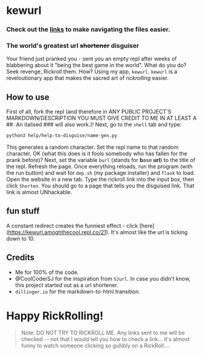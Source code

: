 # kewurl
### Check out the [links](https://replit.com/@AmoghTheCool/kewurl#links/links.md) to make navigating the files easier.
### The world's greatest url ~~shortener~~ disguiser
Your friend just pranked you - sent you an empty repl after weeks of blabbering about it "being the best game in the world". What do you do? Seek revenge, Rickroll them. How? Using my app, `kewurl`. `kewurl` is a reveloutionary app that makes the sacred art of _rickrolling_ easier. 
## How to use
First of all, fork the repl (and therefore in ANY PUBLIC PROJECT'S MARKDOWN/DESCRIPTION YOU MUST GIVE CREDIT TO ME IN AT LEAST A ##. An italised ### will also work.)! Next, go to the `shell` tab and type:
```sh
python3 help/help-to-disguise/name-gen.py
```
This generates a random character. Set the repl name to that random character, OK (what this does is it fools somebody who has fallen for the prank before)? Next, set the variable `burl` (stands for **b**ase **url**) to the title of the repl. Refresh the page. Once everything reloads, run the program (with the run button) and wait for `dep.sh` (my package installer) and `flask` to load. Open the website in a new tab. Type the rickroll link into the input box, then click `Shorten`. You should go to a page that tells you the disguised link. That link is almost UNhackable. 

## fun stuff
A constant redirect creates the funniest effect - click [here] (https://kewurl.amoghthecool.repl.co/21). It's almost like the url is ticking down to 10. 

## Credits
- Me for 100% of the code.
- @CoolCoderSJ for the inspiration from `SJurl`. In case you didn't know, this project started out as a url shortener. 
- `dillinger.io` for the markdown-to-html transition.
# Happy RickRolling! 
> Note: DO NOT TRY TO RICKROLL ME. Any links sent to me will be checked -- not that I would tell you how to check a link... it's almost funny to watch someone clicking so gullibly on a RickRoll....
